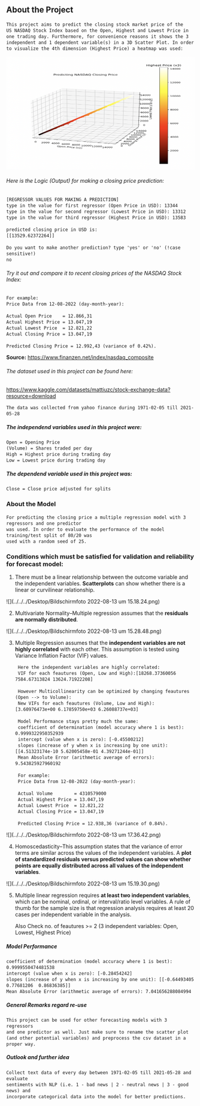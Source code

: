 ## About the Project

    This project aims to predict the closing stock market price of the 
    US NASDAQ Stock Index based on the Open, Highest and Lowest Price in 
    one trading day. Furthermore, for convenience reasons it shows the 3 
    independent and 1 dependent variable(s) in a 3D Scatter Plot. In order 
    to visualize the 4th dimension (Highest Price) a heatmap was used:

<p align="left">
  <img src="https://github.com/pgphi/Stock_Price_Prediction/blob/main/Scatter%20Open%20Price.png" width="600" height="300" title="hover text">
</p>

###### Here is the Logic (Output) for making a closing price prediction:
    
    [REGRESSOR VALUES FOR MAKING A PREDICTION]
    type in the value for first regressor (Open Price in USD): 13344
    type in the value for second regressor (Lowest Price in USD): 13312    
    type in the value for third regressor (Highest Price in USD): 13583

    predicted closing price in USD is:
    [[13529.62372264]]

    Do you want to make another prediction? type 'yes' or 'no' (!case sensitive!)
    no

###### Try it out and compare it to recent closing prices of the NASDAQ Stock Index:

    For example:
    Price Data from 12-08-2022 (day-month-year):

    Actual Open Price    = 12.866,31
    Actual Highest Price = 13.047,19
    Actual Lowest Price  = 12.821,22
    Actual Closing Price = 13.047,19
    
    Predicted Closing Price = 12.992,43 (variance of 0.42%).
    
<b>Source:</b> https://www.finanzen.net/index/nasdaq_composite

###### The dataset used in this project can be found here:

https://www.kaggle.com/datasets/mattiuzc/stock-exchange-data?resource=download

    The data was collected from yahoo finance during 1971-02-05 till 2021-05-28

##### The independend variables used in this project were:
    Open = Opening Price
    (Volume) = Shares traded per day
    High = Highest price during trading day
    Low = Lowest price during trading day
    

##### The dependend variable used in this project was:
    Close = Close price adjusted for splits

### About the Model
    For predicting the closing price a multiple regression model with 3 regressors and one predictor
    was used. In order to evaluate the performance of the model training/test split of 80/20 was 
    used with a random seed of 25.

### Conditions which must be satisfied for validation and reliability for forecast model:

1. There must be a linear relationship between the outcome variable and the independent variables.
<b>Scatterplots</b> can show whether there is a linear or curvilinear relationship.

![](../../../Desktop/Bildschirmfoto 2022-08-13 um 15.18.24.png)


2. Multivariate Normality–Multiple regression assumes that the <b>residuals are normally distributed</b>.

![](../../../Desktop/Bildschirmfoto 2022-08-13 um 15.28.48.png)

3. Multiple Regression assumes that the <b>independent variables are not highly correlated</b> with each 
other. This assumption is tested using Variance Inflation Factor (VIF) values.

    
        Here the independent variables are highly correlated:
        VIF for each feautures (Open, Low and High):[18268.37360056  7584.67313824 13624.71922208]

        However Multicollinearity can be optimized by changing feautures (Open --> to Volume):
        New VIFs for each feautures (Volume, Low and High): [3.60976473e+00 6.17859750e+03 6.26088737e+03]

        Model Performance stays pretty much the same:
        coefficient of determination (model accuracy where 1 is best): 0.9999322950352939
        intercept (value when x is zero): [-0.45500212]
        slopes (increase of y when x is increasing by one unit): [[4.51323174e-10 5.62005458e-01 4.39271244e-01]]
        Mean Absolute Error (arithmetic average of errors): 9.543825927960192

        For example:
        Price Data from 12-08-2022 (day-month-year):

        Actual Volume        = 4310579000
        Actual Highest Price = 13.047,19
        Actual Lowest Price  = 12.821,22
        Actual Closing Price = 13.047,19

        Predicted Closing Price = 12.938,36 (variance of 0.84%).

![](../../../Desktop/Bildschirmfoto 2022-08-13 um 17.36.42.png)



4. Homoscedasticity–This assumption states that the variance of error terms are similar across the values of the 
independent variables.  A <b>plot of standardized residuals versus predicted values can show whether points are equally 
distributed across all values of the independent variables</b>.

![](../../../Desktop/Bildschirmfoto 2022-08-13 um 15.19.30.png)


5. Multiple linear regression requires <b>at least two independent variables</b>, which can be nominal, ordinal, 
or interval/ratio level variables.  A rule of thumb for the sample size is that regression analysis requires at least 
20 cases per independent variable in the analysis. 

    Also Check no. of feautures >= 2 (3 independent variables: Open, Lowest, Highest Price)

##### Model Performance
    
    coefficient of determination (model accuracy where 1 is best): 0.9999550474481538
    intercept (value when x is zero): [-0.28454242]
    slopes (increase of y when x is increasing by one unit): [[-0.64493405  0.77681206  0.86836385]]
    Mean Absolute Error (arithmetic average of errors): 7.041656288084994

##### General Remarks regard re-use
    
    This project can be used for other forecasting models with 3 regressors
    and one predictor as well. Just make sure to rename the scatter plot
    (and other potential variables) and preprocess the csv dataset in a proper way.

##### Outlook and further idea
    
    Collect text data of every day between 1971-02-05 till 2021-05-28 and evaluate
    sentiments with NLP (i.e. 1 - bad news | 2 - neutral news | 3 - good news) and 
    incorporate categorical data into the model for better predictions.

